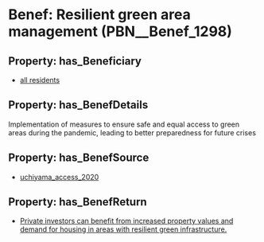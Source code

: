 # Benef: __Resilient green area management__ (PBN__Benef_1298)

## Property: has_Beneficiary

* [all residents](../Stakeholder/PBN__Stakeholder_512)

## Property: has_BenefDetails

Implementation of measures to ensure safe and equal access to green areas during the pandemic, leading to better preparedness for future crises

## Property: has_BenefSource

* [uchiyama_access_2020](../Article/PBN__Article_275)

## Property: has_BenefReturn

* [Private investors can benefit from increased property values and demand for housing in areas with resilient green infrastructure.](../BenefReturn/PBN__BenefReturn_1465)

